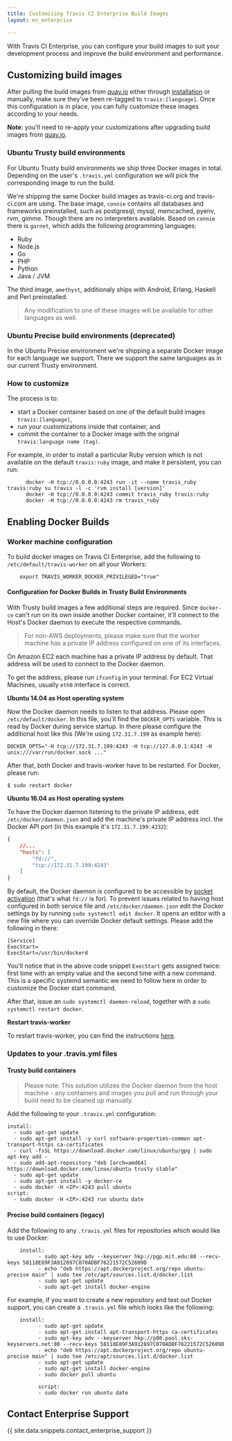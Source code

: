 ```yaml
---
title: Customizing Travis CI Enterprise Build Images
layout: en_enterprise

---
```


With Travis CI Enterprise, you can configure your build images to suit your
development process and improve the build environment and performance.

<div id="toc"></div>

## Customizing build images

After pulling the build images from
[quay.io](https://quay.io/organization/travisci) either through
[installation](/user/enterprise/installation) or manually, make sure
they've been re-tagged to `travis:[language]`. Once this configuration is in
place, you can fully customize these images according to your needs.

**Note**: you'll need to re-apply your customizations after
upgrading build images from [quay.io](https://quay.io/organization/travisci).

### Ubuntu Trusty build environments

For Ubuntu Trusty build environments we ship three Docker images in total. Depending on the user's `.travis.yml` configuration we will pick the corresponding image to run the build.

We're shipping the same Docker build images as travis-ci.org and travis-ci.com are using. The base image, `connie` contains all databases and frameworks preinstalled, such as postgresql, mysql, memcached, pyenv, rvm, gimme. Though there are no interpreters available. Based on `connie` there is `garnet`, which adds the following programming languages:

- Ruby
- Node.js
- Go
- PHP
- Python
- Java / JVM

The third image, `amethyst`, additionaly ships with Android, Erlang, Haskell and Perl preinstalled.

> Any modification to one of these images will be available for other languages as well.

### Ubuntu Precise build environments (deprecated)

In the Ubuntu Precise environment we're shipping a separate Docker image for each language we support. There we support the same languages as in our current Trusty environment.

### How to customize

The process is to:

-   start a Docker container based on one of the default build images
    `travis:[language]`,
-   run your customizations inside that container, and
-   commit the container to a Docker image with the original
    `travis:language name (tag)`.

For example, in order to install a particular Ruby version which is not
available on the default `travis:ruby` image, and make it persistent,
you can run:

```
      docker -H tcp://0.0.0.0:4243 run -it --name travis_ruby travis:ruby su travis -l -c 'rvm install [version]'
      docker -H tcp://0.0.0.0:4243 commit travis_ruby travis:ruby
      docker -H tcp://0.0.0.0:4243 rm travis_ruby
```

## Enabling Docker Builds

### Worker machine configuration

To build docker images on Travis CI Enterprise, add the following to `/etc/default/travis-worker` on all your Workers:

```
    export TRAVIS_WORKER_DOCKER_PRIVILEGED="true"
```

#### Configuration for Docker Builds in Trusty Build Environments

With Trusty build images a few additional steps are required. Since `docker-ce` can't run on its own inside another Docker container, it'll connect to the Host's Docker daemon to execute the respective commands.

> For non-AWS deployments, please make sure that the worker machine has a private IP address configured on one of its interfaces.

On Amazon EC2 each machine has a private IP address by default. That address will be used to connect to the Docker daemon.

To get the address, please run `ifconfig` in your terminal. For EC2 Virtual Machines, usually `eth0` interface is correct.

__Ubuntu 14.04 as Host operating system__

Now the Docker daemon needs to listen to that address. Please open `/etc/default/docker`. In this file, you'll find the `DOCKER_OPTS` variable. This is read by Docker during service startup. In there please configure the additional host like this (We're using `172.31.7.199` as example here):

```
DOCKER_OPTS="-H tcp://172.31.7.199:4243 -H tcp://127.0.0.1:4243 -H unix:///var/run/docker.sock ..."
```

After that, both Docker and travis-worker have to be restarted. For Docker, please run:

```
$ sudo restart docker
```

__Ubuntu 16.04 as Host operating system__

To have the Docker daemon listening to the private IP address, edit `/etc/docker/daemon.json` and add the machine's private IP address incl. the Docker API port (in this example it's `172.31.7.199:4232`):

```json
{
    //...
    "hosts": [
        "fd://",
        "tcp://172.31.7.199:4243"
    ]
}
```

By default, the Docker daemon is configured to be accessible by  [socket activation](http://0pointer.de/blog/projects/socket-activation.html) (that's what `fd://` is for). To prevent issues related to having host configured in both service file and `/etc/docker/daemon.json` edit the Docker settings by by running `sudo systemctl edit docker`. It opens an editor with a new file where you can override Docker default settings. Please add the following in there:

```
[Service]
ExecStart=
ExecStart=/usr/bin/dockerd
```

You'll notice that in the above code snippet `ExecStart` gets assigned twice: first time with an empty value and the second time with a new command. This is a specific systemd semantic we need to follow here in order to customize the Docker start command.

After that, issue an `sudo systemctl daemon-reload`, together with a `sudo systemctl restart docker`.


__Restart travis-worker__

To restart travis-worker, you can find the instructions [here](https://docs.travis-ci.com/user/enterprise/worker-cli-commands/#Stopping-and-Starting-the-Worker).


### Updates to your .travis.yml files

#### Trusty build containers

> Please note: This solution utilizes the Docker daemon from the host machine - any containers and images you pull and run through your build need to be cleaned up manually.

Add the following to your `.travis.yml` configuration:

```
install:
  - sudo apt-get update
  - sudo apt-get install -y curl software-properties-common apt-transport-https ca-certificates
  - curl -fsSL https://download.docker.com/linux/ubuntu/gpg | sudo apt-key add -
  - sudo add-apt-repository "deb [arch=amd64] https://download.docker.com/linux/ubuntu trusty stable"
  - sudo apt-get update
  - sudo apt-get install -y docker-ce
  - sudo docker -H <IP>:4243 pull ubuntu
script:
  - sudo docker -H <IP>:4243 run ubuntu date

```

#### Precise build containers (legacy)

Add the following to any `.travis.yml` files for repositories which would like to use Docker:

```
    install:
          - sudo apt-key adv --keyserver hkp://pgp.mit.edu:80 --recv-keys 58118E89F3A912897C070ADBF76221572C52609D
          - echo "deb https://apt.dockerproject.org/repo ubuntu-precise main" | sudo tee /etc/apt/sources.list.d/docker.list
          - sudo apt-get update
          - sudo apt-get install docker-engine
```

For example, if you want to create a new repository and test out Docker support, you can create a `.travis.yml` file which looks like the following:

```
    install:
          - sudo apt-get update
          - sudo apt-get install apt-transport-https ca-certificates
          - sudo apt-key adv --keyserver hkp://p80.pool.sks-keyservers.net:80 --recv-keys 58118E89F3A912897C070ADBF76221572C52609D
          - echo "deb https://apt.dockerproject.org/repo ubuntu-precise main" | sudo tee /etc/apt/sources.list.d/docker.list
          - sudo apt-get update
          - sudo apt-get install docker-engine
          - sudo docker pull ubuntu

          script:
          - sudo docker run ubuntu date
```

## Contact Enterprise Support

{{ site.data.snippets.contact_enterprise_support }}